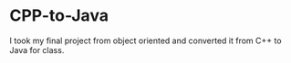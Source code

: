 # CPP-to-Java
I took my final project from object oriented and converted it from C++ to Java for class.
